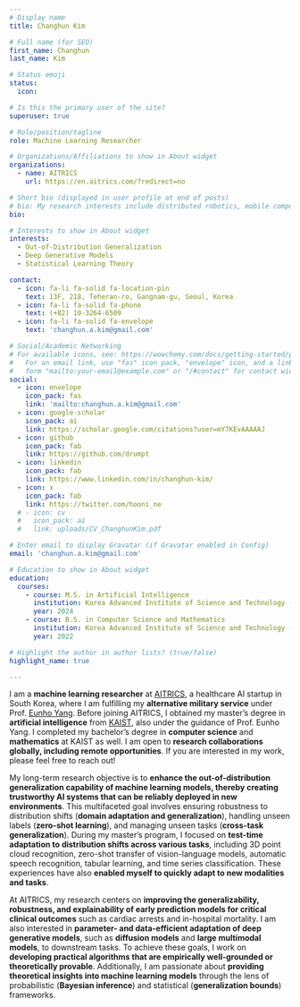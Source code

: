 ```yaml
---
# Display name
title: Changhun Kim

# Full name (for SEO)
first_name: Changhun
last_name: Kim

# Status emoji
status:
  icon:

# Is this the primary user of the site?
superuser: true

# Role/position/tagline
role: Machine Learning Researcher

# Organizations/Affiliations to show in About widget
organizations:
  - name: AITRICS
    url: https://en.aitrics.com/?redirect=no

# Short bio (displayed in user profile at end of posts)
# bio: My research interests include distributed robotics, mobile computing and programmable matter.
bio:

# Interests to show in About widget
interests:
  - Out-of-Distribution Generalization
  - Deep Generative Models
  - Statistical Learning Theory

contact:
  - icon: fa-li fa-solid fa-location-pin
    text: 13F, 218, Teheran-ro, Gangnam-gu, Seoul, Korea
  - icon: fa-li fa-solid fa-phone
    text: (+82) 10-3264-6509
  - icon: fa-li fa-solid fa-envelope
    text: 'changhun.a.kim@gmail.com'

# Social/Academic Networking
# For available icons, see: https://wowchemy.com/docs/getting-started/page-builder/#icons
#   For an email link, use "fas" icon pack, "envelope" icon, and a link in the
#   form "mailto:your-email@example.com" or "/#contact" for contact widget.
social:
  - icon: envelope
    icon_pack: fas
    link: 'mailto:changhun.a.kim@gmail.com'
  - icon: google-scholar
    icon_pack: ai
    link: https://scholar.google.com/citations?user=mY7KEvAAAAAJ
  - icon: github
    icon_pack: fab
    link: https://github.com/drumpt
  - icon: linkedin
    icon_pack: fab
    link: https://www.linkedin.com/in/changhun-kim/
  - icon: x
    icon_pack: fab
    link: https://twitter.com/hooni_ne
  # - icon: cv
  #   icon_pack: ai
  #   link: uploads/CV_ChanghunKim.pdf

# Enter email to display Gravatar (if Gravatar enabled in Config)
email: 'changhun.a.kim@gmail.com'

# Education to show in About widget
education:
  courses:
    - course: M.S. in Artificial Intelligence
      institution: Korea Advanced Institute of Science and Technology (KAIST)
      year: 2024
    - course: B.S. in Computer Science and Mathematics
      institution: Korea Advanced Institute of Science and Technology (KAIST)
      year: 2022

# Highlight the author in author lists? (true/false)
highlight_name: true

---
```


I am a **machine learning researcher** at [AITRICS](http://en.aitrics.com/?redirect=no), a healthcare AI startup in South Korea, where I am fulfilling my **alternative military service** under Prof. [Eunho Yang](https://mli.kaist.ac.kr/people/). Before joining AITRICS, I obtained my master’s degree in **artificial intelligence** from [KAIST](https://kaist.ac.kr/en/), also under the guidance of Prof. Eunho Yang. I completed my bachelor’s degree in **computer science** and **mathematics** at KAIST as well. I am open to **research collaborations globally, including remote opportunities**. If you are interested in my work, please feel free to reach out!

My long-term research objective is to **enhance the out-of-distribution generalization capability of machine learning models, thereby creating trustworthy AI systems that can be reliably deployed in new environments**. This multifaceted goal involves ensuring robustness to distribution shifts (**domain adaptation and generalization**), handling unseen labels (**zero-shot learning**), and managing unseen tasks (**cross-task generalization**). During my master’s program, I focused on **test-time adaptation to distribution shifts across various tasks**, including 3D point cloud recognition, zero-shot transfer of vision-language models, automatic speech recognition, tabular learning, and time series classification. These experiences have also **enabled myself to quickly adapt to new modalities and tasks**.

At AITRICS, my research centers on **improving the generalizability, robustness, and explainability of early prediction models for critical clinical outcomes** such as cardiac arrests and in-hospital mortality. I am also interested in **parameter- and data-efficient adaptation of deep generative models**, such as **diffusion models** and **large multimodal models**, to downstream tasks. To achieve these goals, I work on **developing practical algorithms that are empirically well-grounded or theoretically provable**. Additionally, I am passionate about **providing theoretical insights into machine learning models** through the lens of probabilistic (**Bayesian inference**) and statistical (**generalization bounds**) frameworks.